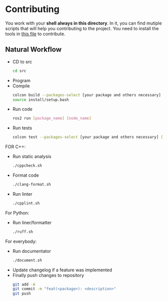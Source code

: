 # Contributing

You work with your **shell always in this directory**. In it, you can find mutiple scripts that will help you contributing to the project. You need to install the tools in [this file](../technologies.md) to contribute.

## Natural Workflow 

- CD to src
  ```sh
  cd src
  ```
- Program
- Compile
  ```sh
  colcon build --packages-select [your package and others necessary]
  source install/setup.bash
  ```
- Run code
  ```sh
  ros2 run [package_name] [node_name]
  ```
- Run tests
  ```sh
  colcon test --packages-select [your package and others necessary] [--event-handler=console_direct+] #last part for verbose
  ```
FOR C++:
- Run static analysis
  ```sh
  ./cppcheck.sh
  ```
- Format code
  ```sh
  ./clang-format.sh
  ```
- Run linter
  ```sh 
  ./cpplint.sh
  ```
For Python:
- Run liner/formatter
  ```sh
  ./ruff.sh 
  ```
For everybody:
- Run documentator
  ```sh
  ./document.sh
  ```
- Update changelog if a feature was implemented
- Finally push changes to repository
  ```sh
  git add -A
  git commit -m "feat(<package>): <description>"
  git push
  ```
